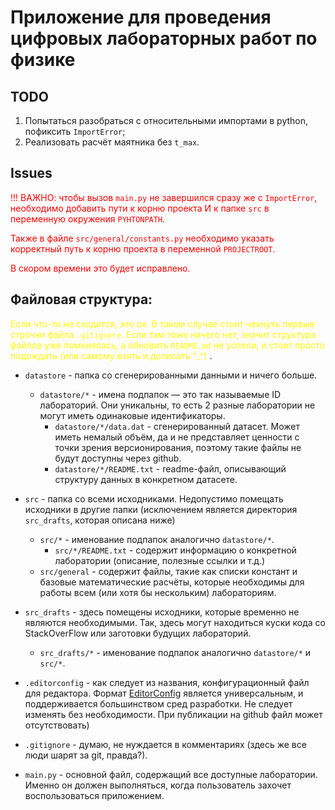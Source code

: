 # Приложение для проведения цифровых лабораторных работ по физике

## TODO

1. Попытаться разобраться с относительными импортами в python, пофиксить `ImportError`;
2. Реализовать расчёт маятника без `t_max`.

## Issues
<span style="color:red">!!! ВАЖНО: чтобы вызов `main.py` не завершился сразу же с `ImportError`, необходимо добавить пути к корню проекта И к папке `src` в переменную окружения `PYHTONPATH`.</span>

<span style="color:red">Также в файле `src/general/constants.py` необходимо указать корректный путь к корню проекта в переменной `PROJECTROOT`. </span>

<span style="color:red">В скором времени это будет исправлено.</span>

## Файловая структура:

<span style="color:yellow">Если что-то не сходится, это ок. В таком случае стоит чекнуть первые строчки файла `.gitignore`. Если там тоже ничего нет, значит структура файлов уже поменялась, а обновить `README.md` не успели, и стоит просто подождать (или самому взять и дописать ^_^) </span>.

- `datastore` - папка со сгенерированными данными и ничего больше.
  - `datastore/*` - имена подпапок — это так называемые ID лабораторий. Они уникальны, то есть 2 разные лаборатории не могут иметь одинаковые идентификаторы. 
    - `datastore/*/data.dat` - сгенерированный датасет. Может иметь немалый объём, да и не представляет ценности с точки зрения версионирования, поэтому такие файлы не будут доступны через github.
    - `datastore/*/README.txt` - readme-файл, описывающий структуру данных в конкретном датасете.


- `src` - папка со всеми исходниками. Недопустимо помещать исходники в другие папки (исключением является директория `src_drafts`, которая описана ниже)
  - `src/*` - именование подпапок аналогично `datastore/*`. 
    - `src/*/README.txt` - содержит информацию о конкретной лаборатории (описание, полезные ссылки и т.д.)
  - `src/general` - содержит файлы, такие как списки констант и базовые математические расчёты, которые необходимы для работы всем (или хотя бы нескольким) лабораториям.


- `src_drafts` - здесь помещены исходники, которые временно не являются необходимыми. Так, здесь могут находиться куски кода со StackOverFlow или заготовки будущих лабораторий.
  - `src_drafts/*` - именование подпапок аналогично `datastore/*` и `src/*`.


- `.editorconfig` - как следует из названия, конфигурационный файл для редактора. Формат [EditorConfig](https://editorconfig.org/) является универсальным, и поддерживается большинством сред разработки. Не следует изменять без необходимости. При публикации на github файл может отсутствовать)
- `.gitignore` - думаю, не нуждается в комментариях (здесь же все люди шарят за git, правда?).
- `main.py` - основной файл, содержащий все доступные лаборатории. Именно он должен выполняться, когда пользователь захочет воспользоваться приложением.